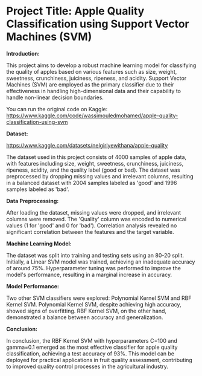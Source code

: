 
# **Project Title: Apple Quality Classification using Support Vector Machines (SVM)**

**Introduction:**

This project aims to develop a robust machine learning model for classifying the quality of apples based on various features such as size, weight, sweetness, crunchiness, juiciness, ripeness, and acidity. Support Vector Machines (SVM) are employed as the primary classifier due to their effectiveness in handling high-dimensional data and their capability to handle non-linear decision boundaries.

You can run the original code on Kaggle:
https://www.kaggle.com/code/wassimouledmohamed/apple-quality-classification-using-svm

**Dataset:**

https://www.kaggle.com/datasets/nelgiriyewithana/apple-quality

The dataset used in this project consists of 4000 samples of apple data, with features including size, weight, sweetness, crunchiness, juiciness, ripeness, acidity, and the quality label (good or bad). The dataset was preprocessed by dropping missing values and irrelevant columns, resulting in a balanced dataset with 2004 samples labeled as 'good' and 1996 samples labeled as 'bad'.

**Data Preprocessing:**

After loading the dataset, missing values were dropped, and irrelevant columns were removed. The 'Quality' column was encoded to numerical values (1 for 'good' and 0 for 'bad'). Correlation analysis revealed no significant correlation between the features and the target variable.

**Machine Learning Model:**

The dataset was split into training and testing sets using an 80-20 split. Initially, a Linear SVM model was trained, achieving an inadequate accuracy of around 75%. Hyperparameter tuning was performed to improve the model's performance, resulting in a marginal increase in accuracy.

**Model Performance:**

Two other SVM classifiers were explored: Polynomial Kernel SVM and RBF Kernel SVM. Polynomial Kernel SVM, despite achieving high accuracy, showed signs of overfitting. RBF Kernel SVM, on the other hand, demonstrated a balance between accuracy and generalization.

**Conclusion:**

In conclusion, the RBF Kernel SVM with hyperparameters C=100 and gamma=0.1 emerged as the most effective classifier for apple quality classification, achieving a test accuracy of 93%. This model can be deployed for practical applications in fruit quality assessment, contributing to improved quality control processes in the agricultural industry. 
